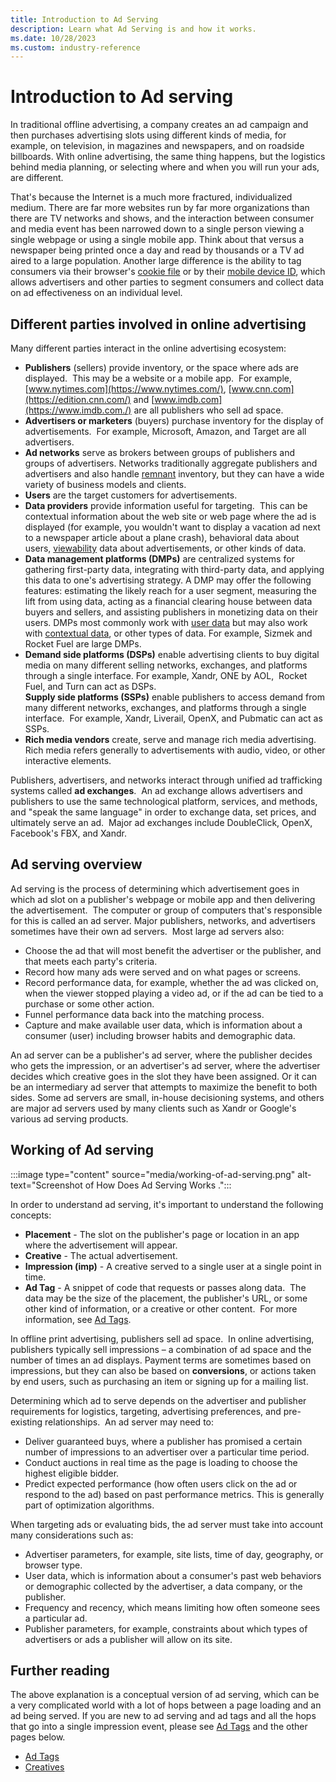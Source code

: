 ```yaml
---
title: Introduction to Ad Serving
description: Learn what Ad Serving is and how it works.
ms.date: 10/28/2023
ms.custom: industry-reference
---
```



# Introduction to Ad serving

In traditional offline advertising, a company creates an ad campaign and
then purchases advertising slots using different kinds of media, for
example, on television, in magazines and newspapers, and on roadside
billboards. With online advertising, the same thing happens, but the
logistics behind media planning, or selecting where and when you
will run your ads, are different. 

That's because the Internet is a much more fractured, individualized
medium. There are far more websites run by far more organizations than
there are TV networks and shows, and the interaction between consumer
and media event has been narrowed down to a single person viewing a
single webpage or using a single mobile app. Think about that versus a
newspaper being printed once a day and read by thousands or a TV ad
aired to a large population. Another large difference is the ability to
tag consumers via their browser's [cookie file](online-advertising-and-ad-tech-glossary.md#cookie) or by their [mobile device ID](online-advertising-and-ad-tech-glossary.md#mobile-device-id), which allows advertisers and other
parties to segment consumers and collect data on ad effectiveness on an
individual level.

## Different parties involved in online advertising

Many different parties interact in the online advertising ecosystem:

- **Publishers** (sellers) provide inventory, or the space where ads are
  displayed.  This may be a website or a mobile app.  For example,
  [www.nytimes.com](https://www.nytimes.com/), [www.cnn.com](https://edition.cnn.com/) and [www.imdb.com](https://www.imdb.com./)
  are all publishers who sell ad space.
- **Advertisers or marketers** (buyers) purchase inventory for the
  display of advertisements.  For example, Microsoft, Amazon, and Target
  are all advertisers. 
- **Ad networks** serve as brokers between groups of publishers and
  groups of advertisers. Networks traditionally aggregate publishers and
  advertisers and also handle [remnant](online-advertising-and-ad-tech-glossary.md#remnant-inventory) inventory, but they can have a wide variety
  of business models and clients.
- **Users** are the target customers for advertisements.
- **Data providers** provide information useful for targeting.  This can
  be contextual information about the web site or web page where the ad
  is displayed (for example, you wouldn't want to display a vacation ad
  next to a newspaper article about a plane crash), behavioral data
  about users, [viewability](introduction-to-viewability.md) data about advertisements, or other kinds of data.
- **Data management platforms (DMPs)** are centralized systems for
  gathering first-party data, integrating with third-party data, and
  applying this data to one's advertising strategy. A DMP may offer the
  following features: estimating the likely reach for a user segment,
  measuring the lift from using data, acting as a financial clearing
  house between data buyers and sellers, and assisting publishers in
  monetizing data on their users. DMPs most commonly work with [user data](online-advertising-and-ad-tech-glossary.md#user-data) but may also work with [contextual data](online-advertising-and-ad-tech-glossary.md#contextual-data), or other types of data. For example,
  Sizmek and Rocket Fuel are large DMPs.
- **Demand side platforms (DSPs)** enable advertising clients to buy
  digital media on many different selling networks, exchanges, and
  platforms through a single interface. For example,
  Xandr, ONE by AOL,  Rocket Fuel, and Turn can
  act as DSPs.  
  **Supply side platforms (SSPs)** enable publishers to access demand
  from many different networks, exchanges, and platforms through a
  single interface.  For example, Xandr,
  Liverail, OpenX, and Pubmatic can act as SSPs.
- **Rich media vendors** create, serve and manage rich media
  advertising.  Rich media refers generally to advertisements with
  audio, video, or other interactive elements.

Publishers, advertisers, and networks interact through unified ad
trafficking systems called **ad exchanges**.  An ad exchange allows
advertisers and publishers to use the same technological platform,
services, and methods, and "speak the same language" in order to
exchange data, set prices, and ultimately serve an ad.  Major ad
exchanges include DoubleClick, OpenX, Facebook's FBX, and
Xandr.

## Ad serving overview

Ad serving is the process of determining which advertisement goes in
which ad slot on a publisher's webpage or mobile app and then delivering
the advertisement.  The computer or group of computers that's
responsible for this is called an ad server. Major publishers, networks,
and advertisers sometimes have their own ad servers.  Most large ad
servers also:

- Choose the ad that will most benefit the advertiser or the publisher,
  and that meets each party's criteria.
- Record how many ads were served and on what pages or screens.
- Record performance data, for example, whether the ad was clicked on,
  when the viewer stopped playing a video ad, or if the ad can be tied
  to a purchase or some other action.
- Funnel performance data back into the matching process.
- Capture and make available user data, which is information about a
  consumer (user) including browser habits and demographic data.

An ad server can be a publisher's ad server, where the publisher decides
who gets the impression, or an advertiser's ad server, where the
advertiser decides which creative goes in the slot they have been
assigned. Or it can be an intermediary ad server that attempts to
maximize the benefit to both sides. Some ad servers are small, in-house
decisioning systems, and others are major ad servers used by many
clients such as Xandr or Google's various ad
serving products.

## Working of Ad serving

:::image type="content" source="media/working-of-ad-serving.png" alt-text="Screenshot of How Does Ad Serving Works .":::

In order to understand ad serving, it's important to understand the
following concepts:

- **Placement** - The slot on the publisher's page or location in an app
  where the advertisement will appear.
- **Creative** - The actual advertisement.
- **Impression (imp)** - A creative served to a single user at a single
  point in time.
- **Ad Tag** - A snippet of code that requests or passes along data. 
  The data may be the size of the placement, the publisher's URL, or
  some other kind of information, or a creative or other content.  For
  more information, see [Ad Tags](ad-tags.md).

In offline print advertising, publishers sell ad space.  In online
advertising, publishers typically sell impressions – a combination of ad
space and the number of times an ad displays. Payment terms are
sometimes based on impressions, but they can also be based
on **conversions**, or actions taken by end users, such as purchasing an
item or signing up for a mailing list.

Determining which ad to serve depends on the advertiser and publisher
requirements for logistics, targeting, advertising preferences, and
pre-existing relationships.  An ad server may need to:

- Deliver guaranteed buys, where a publisher has promised a certain
  number of impressions to an advertiser over a particular time period.
- Conduct auctions in real time as the page is loading to choose the
  highest eligible bidder.
- Predict expected performance (how often users click on the ad or
  respond to the ad) based on past performance metrics. This is
  generally part of optimization algorithms.

When targeting ads or evaluating bids, the ad server must take into
account many considerations such as:

- Advertiser parameters, for example, site lists, time of day,
  geography, or browser type.
- User data, which is information about a consumer's past web behaviors
  or demographic collected by the advertiser, a data company, or the
  publisher.
- Frequency and recency, which means limiting how often someone sees a
  particular ad.
- Publisher parameters, for example, constraints about which types of
  advertisers or ads a publisher will allow on its site.

## Further reading

The above explanation is a conceptual version of ad serving, which can
be a very complicated world with a lot of hops between a page loading
and an ad being served. If you are new to ad serving and ad tags and all
the hops that go into a single impression event, please see [Ad Tags](ad-tags.md) and the other pages below.

- [Ad Tags](ad-tags.md)
- [Creatives](creatives.md)

